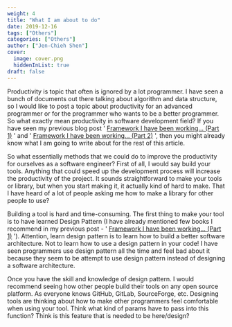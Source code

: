 ```yaml
---
weight: 4
title: "What I am about to do"
date: 2019-12-16
tags: ["Others"]
categories: ["Others"]
author: ["Jen-Chieh Shen"]
cover:
  image: cover.png
  hiddenInList: true
draft: false
---
```


Productivity is topic that often is ignored by a lot programmer. I have 
seen a bunch of documents out there talking about algorithm and data structure,
so I would like to post a topic about productivity for an advanced programmer 
or for the programmer who wants to be a better programmer. So what exactly
mean productivity in software development field? If you have seen my previous 
blog post '
[Framework I have been working... (Part 1)](?page=Framework_sp_I_sp_have_sp_been_sp_working_sp_-Part_sp_1-)
' and '
[Framework I have been working... (Part 2)](?page=Framework_sp_I_sp_have_sp_been_sp_working_sp_-Part_sp_2-)
', then you might already know what I am going to write about for the rest of 
this article.

<!-- more -->

So what essentially methods that we could do to improve the productivity for 
ourselves as a software engineer? First of all, I would say build your tools.
Anything that could speed up the development process will increase the productivity 
of the project. It sounds straightforward to make your tools or library, but 
when you start making it, it actually kind of hard to make. That I have heard 
of a lot of people asking me how to make a library for other people to use?

Building a tool is hard and time-consuming. The first thing to make your 
tool is to have learned Design Pattern (I have already mentioned few books I 
recommend in my previous post - '
[Framework I have been working... (Part 1)](?page=Framework_sp_I_sp_have_sp_been_sp_working_sp_-Part_sp_1-)
'). Attention, learn design pattern is to learn how to build a better software 
architecture. Not to learn how to use a design pattern in your code! I have seen 
programmers use design pattern all the time and feel bad about it because they 
seem to be attempt to use design pattern instead of designing a software architecture.

Once you have the skill and knowledge of design pattern. I would recommend 
seeing how other people build their tools on any open source platform. As 
everyone knows GitHub, GitLab, SourceForge, etc. Designing tools are thinking 
about how to make other programmers feel comfortable when using your tool. 
Think what kind of params have to pass into this function? Think is this 
feature that is needed to be here/design?
